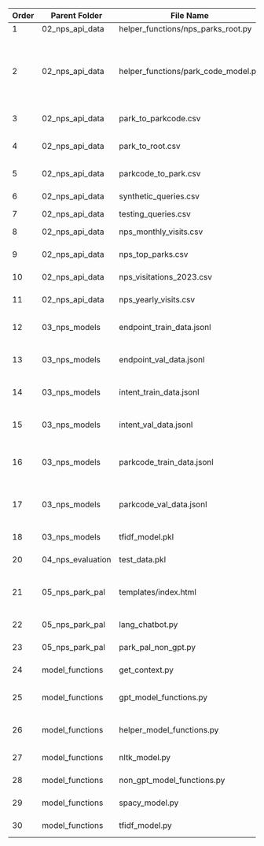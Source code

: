 | Order |   Parent Folder     |             File Name               |                         Description                                      | 
|-------|---------------------|-------------------------------------|--------------------------------------------------------------------------|
| 1     | 02_nps_api_data     | helper_functions/nps_parks_root.py  | List of root park names                                                  |
| 2     | 02_nps_api_data     | helper_functions/park_code_model.py | Creates a logistic regression model to predict the park code based on a user query. This model is only used in the synthetic data creation process           |
| 3     | 02_nps_api_data     | park_to_parkcode.csv                | Mapping dictionary for full park name to parkcode                        |
| 4     | 02_nps_api_data     | park_to_root.csv                    | Mapping dictionary for full park name to abbreviated park name           |
| 5     | 02_nps_api_data     | parkcode_to_park.csv                | Mapping dictionary for parkcode to full park name                        |
| 6     | 02_nps_api_data     | synthetic_queries.csv               | Training and validation synthetic queries                                |
| 7     | 02_nps_api_data     | testing_queries.csv                 | Testing synthetic queries                                                |
| 8     | 02_nps_api_data     | nps_monthly_visits.csv              | NPS monthly visit data by region 2023                                    |
| 9     | 02_nps_api_data     | nps_top_parks.csv                   | Top 10 National Parks by visits in 2023                                  |
| 10    | 02_nps_api_data     | nps_visitations_2023.csv            | Data collected from https://irma.nps.gov/Portal/                         |
| 11    | 02_nps_api_data     | nps_yearly_visits.csv               | 2023 yearly visit data by region                                         |
| 12    | 03_nps_models       | endpoint_train_data.jsonl           | Training prompt and completion data for fine-tuning GPT endpoint model   |
| 13    | 03_nps_models       | endpoint_val_data.jsonl             | Validation prompt and completion data for fine-tuning GPT endpoint model |
| 14    | 03_nps_models       | intent_train_data.jsonl             | Training prompt and completion data for fine-tuning GPT intent model     |
| 15    | 03_nps_models       | intent_val_data.jsonl               | Validation prompt and completion data for fine-tuning GPT intent model   |
| 16    | 03_nps_models       | parkcode_train_data.jsonl           | Training prompt and completion data for fine-tuning GPT parkcode model   |
| 17    | 03_nps_models       | parkcode_val_data.jsonl             | Validation prompt and completion data for fine-tuning GPT parkcode model |
| 18    | 03_nps_models       | tfidf_model.pkl                     | The TF-IDF model trained on the synthetic data                           |
| 20    | 04_nps_evaluation   | test_data.pkl                       | [INSERT INFORMATION HERE]                      |
| 21    | 05_nps_park_pal     | templates/index.html                | Includes the code to create a simple web-based chat interface for the "National Parks Chatbot: Park Pal."  |
| 22    | 05_nps_park_pal     | lang_chatbot.py                     | [INSERT INFORMATION HERE]                      |
| 23    | 05_nps_park_pal     | park_pal_non_gpt.py                 | [INSERT INFORMATION HERE]                      |
| 24    | model_functions     | get_context.py                      | [INSERT INFORMATION HERE]                      |
| 25    | model_functions     | gpt_model_functions.py              | Use GPT model to make API calls provided a user query                    |
| 26    | model_functions     | helper_model_functions.py           | Prepare synthetic data for GPT consumption and fine-tune models          |
| 27    | model_functions     | nltk_model.py                       | [INSERT INFORMATION HERE]                      |
| 28    | model_functions     | non_gpt_model_functions.py          | [INSERT INFORMATION HERE]                      |
| 29    | model_functions     | spacy_model.py                      | [INSERT INFORMATION HERE]                      |
| 30    | model_functions     | tfidf_model.py                      | [INSERT INFORMATION HERE]                      |
